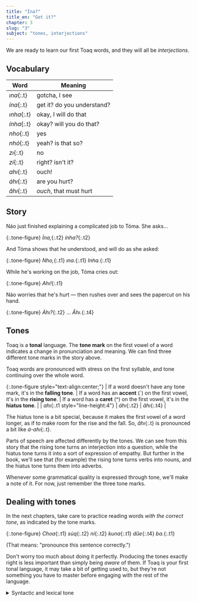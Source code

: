 ```yaml
---
title: "Ína?"
title_en: "Got it?"
chapter: 3
slug: "3"
subject: "tones, interjections"
---
```


We are ready to learn our first Toaq words, and they will all be _interjections_.

## Vocabulary

| Word | Meaning |
| ---- | ------- |
| _ına_{:.t} | gotcha, I see |
| _ína_{:.t} | get it? do you understand? |
| _ınha_{:.t} | okay, I will do that |
| _ínha_{:.t} | okay? will you do that? |
| _nho_{:.t} | yes |
| _nhó_{:.t} | yeah? is that so? |
| _zı_{:.t} | no |
| _zí_{:.t} | right? isn't it? |
| _ahı_{:.t} | ouch! |
| _áhı_{:.t} | are you hurt? |
| _âhı_{:.t} | _ouch_, that must hurt |

## Story

Náo just finished explaining a complicated job to Tóma. She asks...

{:.tone-figure}
_Ína,_{:.t2} _ínha?_{:.t2}

And Tóma shows that he understood, and will do as she asked:

{:.tone-figure}
_Nho,_{:.t1} _ına._{:.t1} _Inha._{:.t1}

While he's working on the job, Tóma cries out:

{:.tone-figure}
_Ahı!_{:.t1}

Náo worries that he's hurt — then rushes over and sees the papercut on his hand.

{:.tone-figure}
_Áhı?_{:.t2} ... _Âhı._{:.t4}

## Tones

Toaq is a **tonal** language. The **tone mark** on the first vowel of a word indicates a change in pronunciation and meaning. We can find three different tone marks in the story above.

Toaq words are pronounced with stress on the first syllable, and tone continuing over the whole word.

{:.tone-figure style="text-align:center;"}
| If a word doesn't have any tone mark, it's in the **falling tone**. | If a word has an **accent** (´)  on the first vowel, it's in the **rising tone**. | If a word has a **caret** (^) on the first vowel, it's in the **hiatus tone**. |
| _ahı_{:.t1 style="line-height:4"} | _áhı_{:.t2} | _âhı_{:.t4} |

The hiatus tone is a bit special, because it makes the first vowel of a word longer, as if to make room for the rise and the fall. So, _âhı_{:.t} is pronounced a bit like _á-ahı_{:.t}.

Parts of speech are affected differently by the tones. We can see from this story that the rising tone turns an interjection into a question, while the hiatus tone turns it into a sort of expression of empathy. But further in the book, we'll see that (for example) the rising tone turns verbs into nouns, and the hiatus tone turns them into adverbs.

Whenever some grammatical quality is expressed through tone, we'll make a note of it. For now, just remember the three tone marks.

## Dealing with tones

In the next chapters, take care to practice reading words _with the correct tone_, as indicated by the tone marks.

{:.tone-figure}
_Choa_{:.t1} _súq_{:.t2} _ní_{:.t2} _kuna_{:.t1} _dûe_{:.t4} _ba._{:.t1}

(That means: "pronounce this sentence correctly.")

Don't worry too much about doing it perfectly. Producing the tones exactly right is less important than simply being _aware_ of them. If Toaq is your first tonal language, it may take a bit of getting used to, but they're not something you have to master before engaging with the rest of the language.

<details class="aside grammar" markdown="1">
<summary>Syntactic and lexical tone</summary>
Generally speaking, the role of tone is _syntactic_, not _lexical_. _Due_{:.t} and _dûe_{:.t} mean "correct" and "correctly", respectively, rather than being completely different dictionary words.

There is a little bit of _lexical tone_ in Toaq as well: _na_{:.t} is an interjection meaning "well", whereas _nâ_{:.t} is a little verb meaning "to be such that." In fact, the tonal patterns found among Toaq's interjections are vague enough to say that _nho, nhó, zı, zí_{:.t} are all just different lexemes.
</details>
